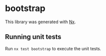 # bootstrap

This library was generated with [Nx](https://nx.dev).

## Running unit tests

Run `nx test bootstrap` to execute the unit tests.
